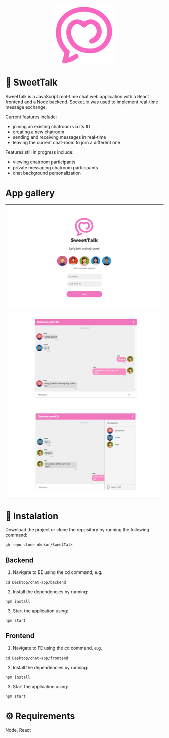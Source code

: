 
<p align="center">
  <img src='frontend/public/icon.png' alt='icon' style='margin: auto;' height="190px">
</p>
<p align="center>
    <img src='frontend/public/images/logo.jpg' alt='SweetTalk' style='margin: auto;' height="100px">
</p>

# 💌 SweetTalk
SweetTalk is a JavaScript real-time chat web application with a React frontend and a Node backend. Socket.io was used to implement real-time message exchange. 

Current features include:

- joining an existing chatroom via its ID
- creating a new chatroom
- sending and receiving messages in real-time
- leaving the current chat-room to join a different one

Features still in progress include:

- viewing chatroom participants
- private messaging chatroom participants
- chat background personalization

# App gallery

| | 
|:-------------------------:|
|<img alt="join" src="screenshots/image1.jpg">|
|<img alt="chat1" src="screenshots/image2.jpg">|
|<img alt="chat2" src="screenshots/image3.jpg">|

# 🔧 Instalation

Download the project or clone the repository by running the following command:
```
gh repo clone nkokor/SweetTalk
```

## Backend

1. Navigate to BE using the cd command, e.g.
```
cd Desktop/chat-app/backend
```

2. Install the dependencies by running:
```
npm install
```
3. Start the application using:
```
npm start
```

## Frontend

1. Navigate to FE using the cd command, e.g.
```
cd Desktop/chat-app/frontend
```

2. Install the dependencies by running:
```
npm install
```
3. Start the application using:
```
npm start
```

# ⚙ Requirements

Node, React





